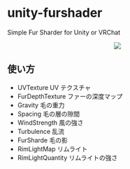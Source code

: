 # unity-furshader

Simple Fur Sharder for Unity or VRChat

<div style="text-align:center">
  <img src="https://mushus.github.io/unity-fursharder/preview.gif">
</div>

## 使い方

- UVTexture UV テクスチャ
- FurDepthTexture ファーの深度マップ
- Gravity 毛の重力
- Spacing 毛の層の隙間
- WindStrength 風の強さ
- Turbulence 乱流
- FurSharde 毛の影
- RimLightMap リムライト
- RimLightQuantity リムライトの強さ
